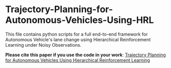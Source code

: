 # Trajectory-Planning-for-Autonomous-Vehicles-Using-HRL
This file contains python scripts for a full end-to-end framework for Autonomous Vehicle's lane change using Hierarchical Reinforcement Learning under Noisy Observations.

**Please cite this paper if you use the code in your work**: [Trajectory Planning for Autonomous Vehicles Using Hierarchical Reinforcement Learning](https://ieeexplore.ieee.org/document/9564634)

